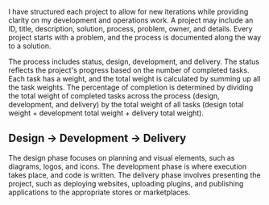 <p>I have structured each project to allow for new iterations while providing clarity on my development and operations work. A project may include an ID, title, description, solution, process, problem, owner, and details. Every project starts with a problem, and the process is documented along the way to a solution.</p>

<p>The process includes status, design, development, and delivery. The status reflects the project's progress based on the number of completed tasks. Each task has a weight, and the total weight is calculated by summing up all the task weights. The percentage of completion is determined by dividing the total weight of completed tasks across the process (design, development, and delivery) by the total weight of all tasks (design total weight + development total weight + delivery total weight).</p>

<h2>Design -> Development -> Delivery</h2>

<p>The design phase focuses on planning and visual elements, such as diagrams, logos, and icons. The development phase is where execution takes place, and code is written. The delivery phase involves presenting the project, such as deploying websites, uploading plugins, and publishing applications to the appropriate stores or marketplaces.</p>

